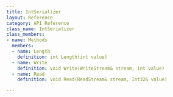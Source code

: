 ```yaml
---
title: IntSerializer
layout: Reference
category: API Reference
class_name: IntSerializer
class_members:
- name: Methods
  members:
  - name: Length
    definition: int Length(int value)
  - name: Write
    definition: void Write(WriteStream& stream, int value)
  - name: Read
    definition: void Read(ReadStream& stream, Int32& value)

---
```

